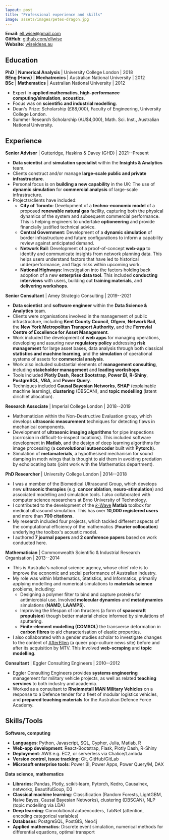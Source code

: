 ```yaml
---
layout: post
title: "Professional experience and skills"
image: assets/images/petes-dragon.jpg
---
```


__Email__: [ell.wise@gmail.com](mailto:ell.wise@gmail.com)  
__GitHub__: [github.com/ellwise](https://github.com/ellwise)  
__Website__: [wiseideas.au](https://wiseideas.au)

## Education

__PhD__ | __Numerical Analysis__ | University College London | 2018  
__BEng (Hons)__ | __Mechatronics__ | Australian National University | 2012  
__BSc__ | __Mathematics__ | Australian National University  | 2012

* Expert in __applied mathematics__, __high-performance computing/simulation__, __acoustics__.
* Focus was on __scientific and industrial modelling__.
* Dean's Prize: Scholarship (£88,000), Faculty of Engineering, University College London.
* Summer Research Scholarship (AU$4,000), Math. Sci. Inst., Australian National University.

## Experience

__Senior Advisor__ | Gutteridge, Haskins & Davey (GHD) | 2021--Present

* __Data scientist__ and __simulation specialist__ within the __Insights & Analytics__ team.
* Clients construct and/or manage __large-scale public and private infrastructure__.
* Personal focus is on __building a new capability__ in the UK: The use of __dynamic simulation__ for __commercial analysis__ of large-scale infrastructure.
* Projects/clients have included:
    * __City of Toronto__: Development of a __techno-economic model__ of a proposed __renewable natural gas__ facility, capturing both the physical dynamics of the system and subsequent commercial performance. This is helping engineers to undertake __optioneering__ and provide financially justified technical advice.
    * __Central Government__: Development of a __dynamic simulation__ of border infrastructure and future configurations to inform a capability review against anticipated demand.
    * __Network Rail__: Development of a proof-of-concept __web-app__ to identify and communicate insights from network planning data. This helps users understand factors that have led to historical underperformance, and flags risks within upcoming work.
    * __National Highways__: Investigation into the factors holding back adoption of a new __enterprise data tool__. This included __conducting interviews__ with users, building out __training materials__, and __delivering workshops__.

__Senior Consultant__ | Amey Strategic Consulting | 2019--2021

* __Data scientist__ and __software engineer__ within the __Data Science & Analytics__ team.
* Clients were organisations involved in the management of public infrastructure, including __Kent County Council__, __Ofgem__, __Network Rail__, the __New York Metropolitan Transport Authority__, and the __Ferrovial Centre of Excellence for Asset Management__.
* Work included the development of __web apps__ for managing operations, developing and assuring new __regulatory policy__ addressing __risk management__ for large asset bases, data analysis through both classical __statistics and machine learning__, and the __simulation__ of operational systems of assets for __commercial analysis__.
* Work also included substantial elements of __management consulting__, including __stakeholder management__ and __leading workshops__.
* Tools included __Plotly Dash__, __React Bootstrap__, __Power BI__, __R-Shiny__, __PostgreSQL__, __VBA__, and __Power Query__.
* Techniques included __Causal Bayesian Networks__, __SHAP__ (explainable machine learning), __clustering__ (DBSCAN), and __topic modelling__ (latent dirichlet allocation).

__Research Associate__ | Imperial College London | 2018--2019

* Mathematician within the Non-Destructive Evaluation group, which develops __ultrasonic measurement__ techniques for detecting flaws in mechanical components.
* Development of __ultrasonic imaging algorithms__ for pipe inspections (corrosion in difficult-to-inspect locations). This included software development in __Matlab__, and the design of deep learning algorithms for image processing (a __convolutional autoencoder__ built with __Pytorch__).
* Simulation of __metamaterials__, a hypothesised mechanism for sound damping in moth wings that is thought to aid them in avoiding predation by echolocating bats (joint work with the Mathematics department).

__PhD Researcher__ | University College London | 2014--2018

* I was a member of the Biomedical Ultrasound Group, which develops new __ultrasonic therapies__ (e.g. __cancer ablation__, __neuro-stimulation__) and associated modelling and simulation tools. I also collaborated with computer science researchers at Brno University of Technology.
* I contributed to the development of the [_k_-Wave](http://www.k-wave.org/) __Matlab__ toolbox for medical ultrasound simulation. This has over __10,000 registered users__ and more than __700 citations__.
* My research included four projects, which tackled different aspects of the computational efficiency of the mathematics (__Fourier collocation__) underlying the toolbox's acoustic model.
* I authored __7 journal papers__ and __2 conference papers__ based on work conducted here.

__Mathematician__ | Commonwealth Scientific & Industrial Research Organisation | 2013--2014

* This is Australia's national science agency, whose chief role is to improve the economic and social performance of Australian industry.
* My role was within Mathematics, Statistics, and Informatics, primarily applying modelling and numerical simulations to __materials science__ problems, including:
    * Designing a polymer filter to bind and capture proteins for antimicrobial use. Involved __molecular dynamics__ and __metadynamics__ simulations (__NAMD__, __LAAMPS__).
    * Improving the lifespan of ion thrusters (a form of __spacecraft propulsion__) though better material choice informed by simulations of sputtering.
    * __Finite-element modelling (COMSOL)__ the transverse deformation in __carbon fibres__ to aid characterisation of elastic properties.
* I also collaborated with a gender studies scholar to investigate changes to the content of [AfterEllen](https://www.afterellen.com/) (a queer pop-culture news site) before and after its acquisition by MTV. This involved __web-scraping__ and __topic modelling__.

__Consultant__ | Eggler Consulting Engineers | 2010--2012

* Eggler Consulting Engineers provides __systems engineering__ management for military vehicle projects, as well as related __teaching services__ to both industry and academia.
* Worked as a consultant to __Rheinmetall MAN Military Vehicles__ on a response to a Defence tender for a fleet of modular logistics vehicles, and __prepared teaching materials__ for the Australian Defence Force Academy.

## Skills/Tools

__Software, computing__

* __Languages__: Python, Javascript, SQL, Cypher, Julia, Matlab, R
* __Web-app development__: React-Bootstrap, Flask, Plotly Dash, R-Shiny
* __Deployment__: AWS e.g. EC2, or serverless via Chalice/Lambda
* __Version control, issue tracking__: Git, GitHub/GitLab
* __Microsoft enterprise tools__: Power BI, Power Apps, Power Query/M, DAX

__Data science, mathematics__

* __Libraries__: Pandas, Plotly, scikit-learn, Pytorch, Kedro, Causalnex, networkx, BeautifulSoup, D3
* __Classical machine learning__: Classification (Random Forests, LightGBM, Naive Bayes, Causal Bayesian Networks), clustering (DBSCAN), NLP (topic modelling via LDA)
* __Deep learning__: Convolutional autoencoders, TabNet (attention, encoding categorical variables)
* __Databases__: PostgreSQL, PostGIS, Neo4j
* __Applied mathematics__: Discrete event simulation, numerical methods for differential equations, optimal transport
